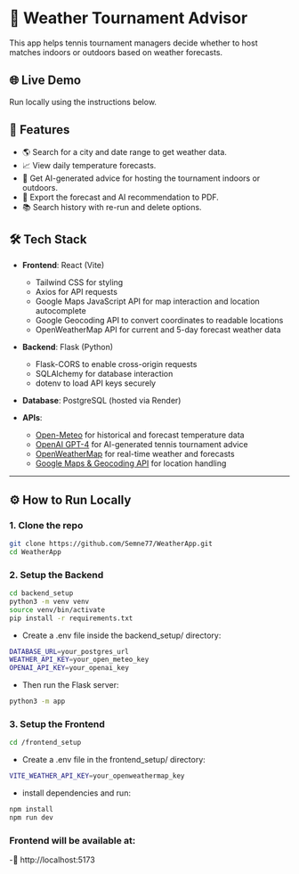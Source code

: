 # 🧠 Weather Tournament Advisor

This app helps tennis tournament managers decide whether to host matches indoors or outdoors based on weather forecasts.

## 🌐 Live Demo
Run locally using the instructions below.

## 🚀 Features
- 🌎 Search for a city and date range to get weather data.
- 📈 View daily temperature forecasts.
- 🧠 Get AI-generated advice for hosting the tournament indoors or outdoors.
- 📄 Export the forecast and AI recommendation to PDF.
- 📚 Search history with re-run and delete options.

## 🛠️ Tech Stack

- **Frontend**: React (Vite)
  - Tailwind CSS for styling
  - Axios for API requests
  - Google Maps JavaScript API for map interaction and location autocomplete
  - Google Geocoding API to convert coordinates to readable locations
  - OpenWeatherMap API for current and 5-day forecast weather data

- **Backend**: Flask (Python)
  - Flask-CORS to enable cross-origin requests
  - SQLAlchemy for database interaction
  - dotenv to load API keys securely

- **Database**: PostgreSQL (hosted via Render)

- **APIs**:
  - [Open-Meteo](https://open-meteo.com/) for historical and forecast temperature data
  - [OpenAI GPT-4](https://platform.openai.com/) for AI-generated tennis tournament advice
  - [OpenWeatherMap](https://openweathermap.org/) for real-time weather and forecasts
  - [Google Maps & Geocoding API](https://developers.google.com/maps/documentation) for location handling


---

## ⚙️ How to Run Locally

### 1. Clone the repo
```bash
git clone https://github.com/Semne77/WeatherApp.git
cd WeatherApp
```

### 2. Setup the Backend
```bash
cd backend_setup
python3 -m venv venv
source venv/bin/activate
pip install -r requirements.txt
```
- Create a .env file inside the backend_setup/ directory:
```bash
DATABASE_URL=your_postgres_url
WEATHER_API_KEY=your_open_meteo_key
OPENAI_API_KEY=your_openai_key
```

- Then run the Flask server:
```bash
python3 -m app
```

### 3. Setup the Frontend
```bash
cd /frontend_setup
```
- Create a .env file in the frontend_setup/ directory:
```bash
VITE_WEATHER_API_KEY=your_openweathermap_key
```
- install dependencies and run:
```bash
npm install
npm run dev
```

### Frontend will be available at:
-📍 http://localhost:5173


